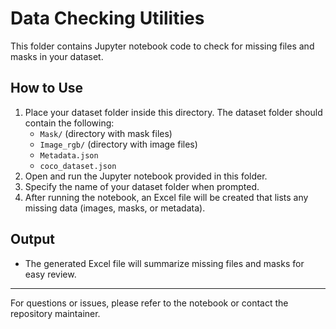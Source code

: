# Data Checking Utilities

This folder contains Jupyter notebook code to check for missing files and masks in your dataset.

## How to Use

1. Place your dataset folder inside this directory. The dataset folder should contain the following:
   - `Mask/` (directory with mask files)
   - `Image_rgb/` (directory with image files)
   - `Metadata.json`
   - `coco_dataset.json`
2. Open and run the Jupyter notebook provided in this folder.
3. Specify the name of your dataset folder when prompted.
4. After running the notebook, an Excel file will be created that lists any missing data (images, masks, or metadata).

## Output
- The generated Excel file will summarize missing files and masks for easy review.

---

For questions or issues, please refer to the notebook or contact the repository maintainer.
